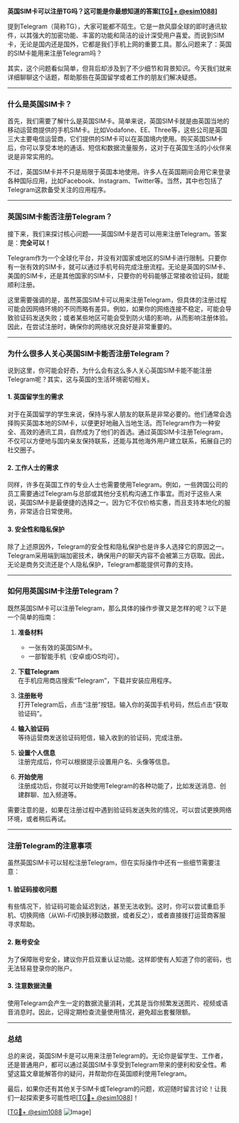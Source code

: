 **英国SIM卡可以注册TG吗？这可能是你最想知道的答案[[TG💪+ @esim1088](https://t.me/s/esim1088)]**

提到Telegram（简称TG），大家可能都不陌生。它是一款风靡全球的即时通讯软件，以其强大的加密功能、丰富的功能和简洁的设计深受用户喜爱。而说到SIM卡，无论是国内还是国外，它都是我们手机上网的重要工具。那么问题来了：英国的SIM卡能用来注册Telegram吗？

其实，这个问题看似简单，但背后却涉及到了不少细节和背景知识。今天我们就来详细聊聊这个话题，帮助那些在英国留学或者工作的朋友们解决疑惑。

---

### **什么是英国SIM卡？**

首先，我们需要了解什么是英国SIM卡。简单来说，英国SIM卡就是由英国当地的移动运营商提供的手机SIM卡。比如Vodafone、EE、Three等，这些公司是英国三大主要电信运营商，它们提供的SIM卡可以在英国境内使用。购买英国SIM卡后，你可以享受本地的通话、短信和数据流量服务，这对于在英国生活的小伙伴来说是非常实用的。

不过，英国SIM卡并不只是局限于英国本地使用。许多人在英国期间会用它来登录各种国际应用，比如Facebook、Instagram、Twitter等。当然，其中也包括了Telegram这款备受关注的应用程序。

---

### **英国SIM卡能否注册Telegram？**

接下来，我们来探讨核心问题——英国SIM卡是否可以用来注册Telegram。答案是：**完全可以！**

Telegram作为一个全球化平台，并没有对国家或地区的SIM卡进行限制。只要你有一张有效的SIM卡，就可以通过手机号码完成注册流程。无论是英国的SIM卡、美国的SIM卡，还是其他国家的SIM卡，只要你的号码能够正常接收验证码，就能顺利注册。

这里需要强调的是，虽然英国SIM卡可以用来注册Telegram，但具体的注册过程可能会因网络环境的不同而略有差异。例如，如果你的网络连接不稳定，可能会导致验证码发送失败；或者某些地区可能会受到防火墙的影响，从而影响注册体验。因此，在尝试注册时，确保你的网络状况良好是非常重要的。

---

### **为什么很多人关心英国SIM卡能否注册Telegram？**

说到这里，你可能会好奇，为什么会有这么多人关心英国SIM卡能不能注册Telegram呢？其实，这与英国的生活环境密切相关。

#### **1. 英国留学生的需求**

对于在英国留学的学生来说，保持与家人朋友的联系是非常必要的。他们通常会选择购买英国本地的SIM卡，以便更好地融入当地生活。而Telegram作为一种安全、高效的通讯工具，自然成为了他们的首选。通过英国SIM卡注册Telegram，不仅可以方便地与国内亲友保持联系，还能与其他海外用户建立联系，拓展自己的社交圈子。

#### **2. 工作人士的需求**

同样，许多在英国工作的专业人士也需要使用Telegram。例如，一些跨国公司的员工需要通过Telegram与总部或其他分支机构沟通工作事宜。而对于这些人来说，英国SIM卡是最便捷的选择之一。因为它不仅价格实惠，而且支持本地化的服务，非常适合日常使用。

#### **3. 安全性和隐私保护**

除了上述原因外，Telegram的安全性和隐私保护也是许多人选择它的原因之一。Telegram采用端到端加密技术，确保用户的聊天内容不会被第三方窃取。因此，无论是商务交流还是个人隐私保护，Telegram都能提供可靠的支持。

---

### **如何用英国SIM卡注册Telegram？**

既然英国SIM卡可以注册Telegram，那么具体的操作步骤又是怎样的呢？以下是一个简单的指南：

1. **准备材料**  
   - 一张有效的英国SIM卡。
   - 一部智能手机（安卓或iOS均可）。

2. **下载Telegram**  
   在手机应用商店搜索“Telegram”，下载并安装应用程序。

3. **注册账号**  
   打开Telegram后，点击“注册”按钮。输入你的英国手机号码，然后点击“获取验证码”。

4. **输入验证码**  
   等待运营商发送验证码短信，输入收到的验证码，完成注册。

5. **设置个人信息**  
   注册完成后，你可以根据提示设置用户名、头像等信息。

6. **开始使用**  
   注册成功后，你就可以开始使用Telegram的各种功能了，比如发送消息、创建群聊、加入频道等。

需要注意的是，如果在注册过程中遇到验证码发送失败的情况，可以尝试更换网络环境，或者稍后再试。

---

### **注册Telegram的注意事项**

虽然英国SIM卡可以轻松注册Telegram，但在实际操作中还有一些细节需要注意：

#### **1. 验证码接收问题**
有些情况下，验证码可能会延迟到达，甚至无法收到。这时，你可以尝试重启手机、切换网络（从Wi-Fi切换到移动数据，或者反之），或者直接拨打运营商客服寻求帮助。

#### **2. 账号安全**
为了保障账号安全，建议你开启双重认证功能。这样即使有人知道了你的密码，也无法轻易登录你的账户。

#### **3. 注意数据流量**
使用Telegram会产生一定的数据流量消耗，尤其是当你频繁发送图片、视频或语音消息时。因此，记得定期检查流量使用情况，避免超出套餐限额。

---

### **总结**

总的来说，英国SIM卡是可以用来注册Telegram的。无论你是留学生、工作者，还是普通用户，都可以通过英国SIM卡享受到Telegram带来的便利和安全性。希望这篇文章能解答你的疑问，并帮助你在英国顺利使用Telegram。

最后，如果你还有其他关于SIM卡或Telegram的问题，欢迎随时留言讨论！让我们一起探索更多可能性吧[[TG💪+ @esim1088](https://t.me/s/esim1088)]！

[[TG💪+ @esim1088](https://t.me/s/esim1088) ![Image](https://i.postimg.cc/4NQfJmqS/Snipaste-2025-05-13-00-14-12.png)]